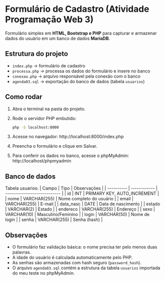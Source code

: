 # Formulário de Cadastro (Atividade Programação Web 3)

Formulário simples em **HTML, Bootstrap e PHP** para capturar e armazenar dados do usuário em um banco de dados **MariaDB**.

## Estrutura do projeto

- `index.php` → formulário de cadastro
- `processa.php` → processa os dados do formulário e insere no banco
- `conexao.php` → arquivo responsável pela conexão com o banco
- `agenda03.sql` → exportação do banco de dados (tabela `usuarios`)

## Como rodar

1. Abra o terminal na pasta do projeto.
2. Rode o servidor PHP embutido:

   ```bash
   php -S localhost:8000
   ```

3. Acesse no navegador: http://localhost:8000/index.php
4. Preencha o formulário e clique em Salvar.
5. Para conferir os dados no banco, acesse o phpMyAdmin: http://localhost/phpmyadmin

## Banco de dados

Tabela usuarios:
| Campo | Tipo | Observações |
| ---------- | ------------ | ---------------------------- |
| id | INT | PRIMARY KEY, AUTO_INCREMENT |
| nome | VARCHAR(255) | Nome completo do usuário |
| email | VARCHAR(255) | E-mail |
| data_nasc | DATE | Data de nascimento |
| estado | VARCHAR(2) | Estado |
| endereco | VARCHAR(255) | Endereço |
| sexo | VARCHAR(10) | Masculino/Feminino |
| login | VARCHAR(50) | Nome de login |
| senha | VARCHAR(255) | Senha (hash) |

## Observações

- O formulário faz validação básica: o nome precisa ter pelo menos duas palavras.
- A idade do usuário é calculada automaticamente pelo PHP.
- As senhas são armazenadas com hash seguro (`password_hash`).
- O arquivo `agenda03.sql` contém a estrutura da tabela `usuarios` importada do meu teste no phpMyAdmin.
